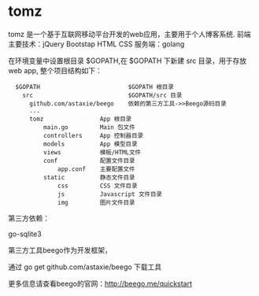 tomz
====

tomz 是一个基于互联网移动平台开发的web应用，主要用于个人博客系统.
前端主要技术：jQuery Bootstap HTML CSS        服务端：golang


在环境变量中设置根目录 $GOPATH,在 $GOPATH 下新建 src 目录，用于存放web app,
整个项目结构如下：


      $GOPATH                         $GOPATH 根目录
        src                           $GOPATH/src 目录
          github.com/astaxie/beego    依赖的第三方工具->>Beego源码目录
          ...
          tomz                App 根目录
              main.go         Main 包文件
              controllers     App 控制器目录
              models          App 模型目录
              views           模板/HTML文件
              conf            配置文件目录
                  app.conf    主要配置文件
              static          静态文件目录
                  css         CSS 文件目录
                  js          Javascript 文件目录
                  img         图片文件目录
            
            

第三方依赖：

  go-sqlite3

  第三方工具beego作为开发框架，

  通过 go get github.com/astaxie/beego 下载工具

  更多信息请查看beego的官网：http://beego.me/quickstart

